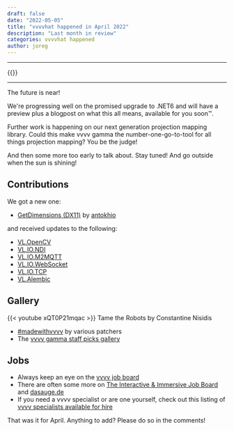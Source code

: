 ```yaml
---
draft: false
date: "2022-05-05"
title: "vvvvhat happened in April 2022"
description: "Last month in review"
categories: vvvvhat happened
author: joreg
---
```


---

{{<previousInCategory text="Previously on vvvv:">}}

---

The future is near!

We're progressing well on the promised upgrade to .NET6 and will have a preview plus a blogpost on what this all means, available for you soon™.

Further work is happening on our next generation projection mapping library. Could this make vvvv gamma the  number-one-go-to-tool for all things projection mapping? You be the judge!

And then some more too early to talk about. Stay tuned! And go outside when the sun is shining!

## Contributions
We got a new one:
* [GetDimensions (DX11)](https://vvvv.org/contribution/getdimensions-%28dx11.texture%29) by [antokhio](https://vvvv.org/users/antokhio)

and received updates to the following:
* [VL.OpenCV](https://www.nuget.org/packages/VL.OpenCV)
* [VL.IO.NDI](https://www.nuget.org/packages/VL.IO.NDI)
* [VL.IO.M2MQTT](https://www.nuget.org/packages/VL.IO.M2MQTT)
* [VL.IO.WebSocket](https://www.nuget.org/packages/VL.IO.WebSocket)
* [VL.IO.TCP](https://www.nuget.org/packages/VL.IO.TCP)
* [VL.Alembic](https://www.nuget.org/packages/VL.Alembic)

## Gallery
{{< youtube xQT0P21mqac >}}
Tame the Robots by Constantine Nisidis

* [#madewithvvvv](https://www.picuki.com/tag/madewithvvvv) by various patchers
* The [vvvv gamma staff picks gallery](https://visualprogramming.net/#Showcase)

## Jobs

- Always keep an eye on the [vvvv job board](https://discourse.vvvv.org/c/jobs)
- There are often some more on [The Interactive & Immersive Job Board](https://jobs.interactiveimmersive.io/jobs-2/?s=vvvv&post_type=job_listing&orderby=date) and [dasauge.de](https://dasauge.de/sta/Vvvv/)
- If you need a vvvv specialist or are one yourself, check out this listing of [vvvv specialists available for hire](https://vvvv.org/documentation/vvvv-specialists-available-for-hire)

That was it for April. Anything to add? Please do so in the comments!